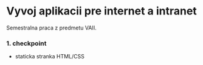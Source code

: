# Vyvoj aplikacii pre internet a intranet

Semestralna praca z predmetu VAII.

### 1. checkpoint
- staticka stranka HTML/CSS